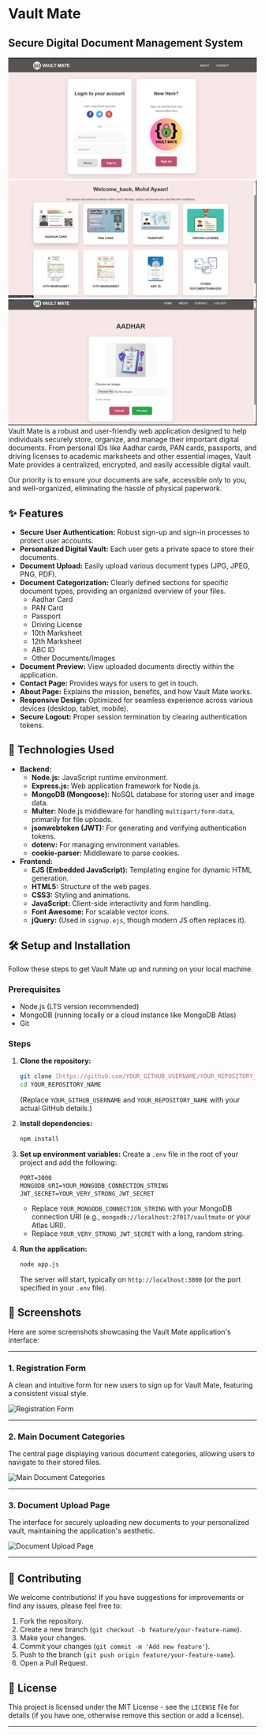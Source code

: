 # Vault Mate

## Secure Digital Document Management System

![Vault Mate Logo](public/SignIn.png)
![Vault Mate Logo](public/VaultMate_HomePage.png)
![Vault Mate Document Upload/Preview](public/document.png)
 Vault Mate is a robust and user-friendly web application designed to help individuals securely store, organize, and manage their important digital documents. From personal IDs like Aadhar cards, PAN cards, passports, and driving licenses to academic marksheets and other essential images, Vault Mate provides a centralized, encrypted, and easily accessible digital vault.

Our priority is to ensure your documents are safe, accessible only to you, and well-organized, eliminating the hassle of physical paperwork.

## ✨ Features

* **Secure User Authentication:** Robust sign-up and sign-in processes to protect user accounts.
* **Personalized Digital Vault:** Each user gets a private space to store their documents.
* **Document Upload:** Easily upload various document types (JPG, JPEG, PNG, PDF).
* **Document Categorization:** Clearly defined sections for specific document types, providing an organized overview of your files.
    * Aadhar Card
    * PAN Card
    * Passport
    * Driving License
    * 10th Marksheet
    * 12th Marksheet
    * ABC ID
    * Other Documents/Images
* **Document Preview:** View uploaded documents directly within the application.
* **Contact Page:** Provides ways for users to get in touch.
* **About Page:** Explains the mission, benefits, and how Vault Mate works.
* **Responsive Design:** Optimized for seamless experience across various devices (desktop, tablet, mobile).
* **Secure Logout:** Proper session termination by clearing authentication tokens.

## 🚀 Technologies Used

* **Backend:**
    * **Node.js:** JavaScript runtime environment.
    * **Express.js:** Web application framework for Node.js.
    * **MongoDB (Mongoose):** NoSQL database for storing user and image data.
    * **Multer:** Node.js middleware for handling `multipart/form-data`, primarily for file uploads.
    * **jsonwebtoken (JWT):** For generating and verifying authentication tokens.
    * **dotenv:** For managing environment variables.
    * **cookie-parser:** Middleware to parse cookies.
* **Frontend:**
    * **EJS (Embedded JavaScript):** Templating engine for dynamic HTML generation.
    * **HTML5:** Structure of the web pages.
    * **CSS3:** Styling and animations.
    * **JavaScript:** Client-side interactivity and form handling.
    * **Font Awesome:** For scalable vector icons.
    * **jQuery:** (Used in `signup.ejs`, though modern JS often replaces it).

## 🛠️ Setup and Installation

Follow these steps to get Vault Mate up and running on your local machine.

### Prerequisites

* Node.js (LTS version recommended)
* MongoDB (running locally or a cloud instance like MongoDB Atlas)
* Git

### Steps

1.  **Clone the repository:**
    ```bash
    git clone [https://github.com/YOUR_GITHUB_USERNAME/YOUR_REPOSITORY_NAME.git](https://github.com/YOUR_GITHUB_USERNAME/YOUR_REPOSITORY_NAME.git)
    cd YOUR_REPOSITORY_NAME
    ```
    (Replace `YOUR_GITHUB_USERNAME` and `YOUR_REPOSITORY_NAME` with your actual GitHub details.)

2.  **Install dependencies:**
    ```bash
    npm install
    ```

3.  **Set up environment variables:**
    Create a `.env` file in the root of your project and add the following:
    ```
    PORT=3000
    MONGODB_URI=YOUR_MONGODB_CONNECTION_STRING
    JWT_SECRET=YOUR_VERY_STRONG_JWT_SECRET
    ```
    * Replace `YOUR_MONGODB_CONNECTION_STRING` with your MongoDB connection URI (e.g., `mongodb://localhost:27017/vaultmate` or your Atlas URI).
    * Replace `YOUR_VERY_STRONG_JWT_SECRET` with a long, random string.

4.  **Run the application:**
    ```bash
    node app.js
    ```
    The server will start, typically on `http://localhost:3000` (or the port specified in your `.env` file).

## 📸 Screenshots

Here are some screenshots showcasing the Vault Mate application's interface:

---

### 1. Registration Form

A clean and intuitive form for new users to sign up for Vault Mate, featuring a consistent visual style.

![Registration Form](https://placehold.co/600x400/ffffff/C0516E?text=Registration+Form)

---

### 2. Main Document Categories

The central page displaying various document categories, allowing users to navigate to their stored files.

![Main Document Categories](https://placehold.co/600x400/fce7e7/333333?text=Main+Document+Categories)

---

### 3. Document Upload Page

The interface for securely uploading new documents to your personalized vault, maintaining the application's aesthetic.

![Document Upload Page](https://placehold.co/600x400/ffffff/4CAF50?text=Document+Upload)

---

## 🤝 Contributing

We welcome contributions! If you have suggestions for improvements or find any issues, please feel free to:

1.  Fork the repository.
2.  Create a new branch (`git checkout -b feature/your-feature-name`).
3.  Make your changes.
4.  Commit your changes (`git commit -m 'Add new feature'`).
5.  Push to the branch (`git push origin feature/your-feature-name`).
6.  Open a Pull Request.

## 📄 License

This project is licensed under the MIT License - see the `LICENSE` file for details (if you have one, otherwise remove this section or add a license).

---

